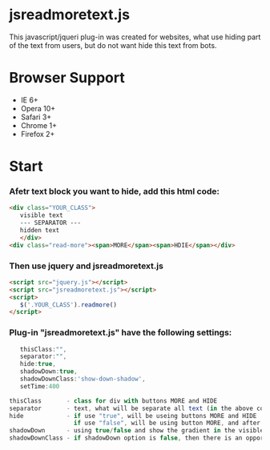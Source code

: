 # jsreadmoretext.js

This javascript/jqueri plug-in was created for websites, what use hiding part of the text from users, but do not want hide this text from bots.

# Browser Support

  * IE 6+
  * Opera 10+
  * Safari 3+
  * Chrome 1+
  * Firefox 2+

# Start

### Afetr text block you want to hide, add this html code:
``` html
<div class="YOUR_CLASS">
   visible text
   --- SEPARATOR ---
   hidden text
   </div>
<div class="read-more"><span>MORE</span><span>HDIE</span></div>
```

### Then use jquery and jsreadmoretext.js 
``` html
<script src="jquery.js"></script>
<script src="jsreadmoretext.js"></script>
<script>
   $('.YOUR_CLASS').readmore()
</script>
```

### Plug-in "jsreadmoretext.js" have the following settings:
``` js
   thisClass:"",
   separator:"",
   hide:true,
   shadowDown:true,
   shadowDownClass:'show-down-shadow',
   setTime:400
```

``` js
thisClass       - class for div with buttons MORE and HIDE
separator       - text, what will be separate all text (in the above code is --- SEPARATOR ---)
hide            - if use "true", will be useing buttons MORE and HIDE
                  if use "false", will be using button MORE, and after click button HIDE, it will not visible
shadowDown      - using true/false and show the gradient in the visible block (by default gradient is from transparent to white)
shadowDownClass - if shadowDown option is false, then there is an opportunity to use own class (by default is 'show-down-shadow')
```
